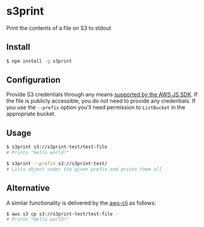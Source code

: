 # s3print

Print the contents of a file on S3 to stdout

## Install
```sh
$ npm install -g s3print
```

## Configuration

Provide S3 credentials through any means [supported by the AWS JS SDK](http://docs.aws.amazon.com/AWSJavaScriptSDK/guide/node-configuring.html). If the file is publicly accessible, you do not need to provide any credentials. If you use the `--prefix` option you'll need permission to `ListBucket` in the appropriate bucket.

## Usage
```sh
$ s3print s3://s3print-test/test-file
# Prints "Hello world!"

$ s3print --prefix s3://s3print-test/
# Lists object under the given prefix and prints them all
```

## Alternative

A similar functionality is delivered by the [aws-cli](https://github.com/aws/aws-cli) as follows:

```sh
$ aws s3 cp s3://s3print-test/test-file -
# Prints "Hello world!"
```
